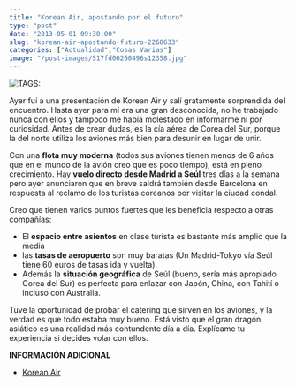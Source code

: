 ```yaml
---
title: "Korean Air, apostando por el futuro"
type: "post"
date: "2013-05-01 09:30:00"
slug: "korean-air-apostando-futuro-2268633"
categories: ["Actualidad","Cosas Varias"]
image: "/post-images/517fd00260496s12358.jpg"
---
```


 ![ TAGS:](/post-images/517fd00260496s12358.jpg "korean air")

 Ayer fuí a una presentación de Korean Air y salí gratamente sorprendida del encuentro. Hasta ayer para mí era una gran desconocida, no he trabajado nunca con ellos y tampoco me había molestado en informarme ni por curiosidad. Antes de crear dudas, es la cía aérea de Corea del Sur, porque la del norte utiliza los aviones más bien para desunir en lugar de unir.

 Con una **flota muy moderna** (todos sus aviones tienen menos de 6 años que en el mundo de la avión creo que es poco tiempo), está en pleno crecimiento. Hay **vuelo directo desde Madrid a Seúl** tres días a la semana pero ayer anunciaron que en breve saldrá también desde Barcelona en respuesta al reclamo de los turistas coreanos por visitar la ciudad condal.

 Creo que tienen varios puntos fuertes que les beneficia respecto a otras compañías:

- El **espacio entre asientos** en clase turista es bastante más amplio que la media
- las **tasas de aeropuerto** son muy baratas (Un Madrid-Tokyo vía Seúl tiene 60 euros de tasas ida y vuelta).
- Además la **situación geográfica** de Seúl (bueno, sería más apropiado Corea del Sur) es perfecta para enlazar con Japón, China, con Tahití o incluso con Australia.

 Tuve la oportunidad de probar el catering que sirven en los aviones, y la verdad es que todo estaba muy bueno. Está visto que el gran dragón asiático es una realidad más contundente día a día. Explícame tu experiencia si decides volar con ellos.

 **INFORMACIÓN ADICIONAL**

- [Korean Air](https://www.koreanair.com/)